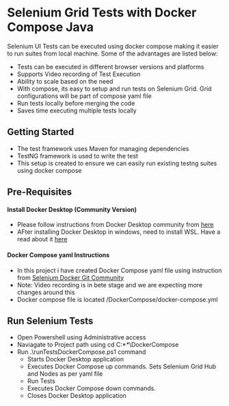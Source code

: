 # Selenium Grid Tests with Docker Compose Java
Selenium UI Tests can be executed using docker compose making it easier to run suites from local machine. Some of the advantages are listed below:

* Tests can be executed in different browser versions and platforms
* Supports Video recording of Test Execution
* Ability to scale based on the need
* With compose, its easy to setup and run tests on Selenium Grid. Grid configurations will be part of compose yaml file
* Run tests locally before merging the code
* Saves time executing multiple tests locally

## Getting Started
* The test framework uses Maven for managing dependencies
* TestNG framework is used to write the test
* This setup is created to ensure we can easily run existing testng suites using docker compose

## Pre-Requisites
#### Install Docker Desktop (Community Version)
* Please follow instructions from Docker Desktop community from [here](https://docs.docker.com/desktop/windows/install/)
* AFter installing Docker Desktop in windows, need to install WSL. Have a read about it [here](https://docs.microsoft.com/en-us/windows/wsl/install)

#### Docker Compose yaml Instructions
* In this project i have created Docker Compose yaml file using instruction from [Selenium Docker Git Community](https://github.com/SeleniumHQ/docker-selenium)
* Note: Video recording is in bete stage and we are expecting more changes around this
* Docker compose file is located /DockerCompose/docker-compose.yml

## Run Selenium Tests
* Open Powershell using Administrative access
* Naviagate to Project path using cd C:\**\**\DockerCompose
* Run .\runTestsDockerCompose.ps1 command
  * Starts Docker Desktop application
  * Executes Docker Compose up commands. Sets Selenium Grid Hub and Nodes as per yaml file
  * Run Tests
  * Executes Docker Compose down commands. 
  * Closes Docker Desktop application

